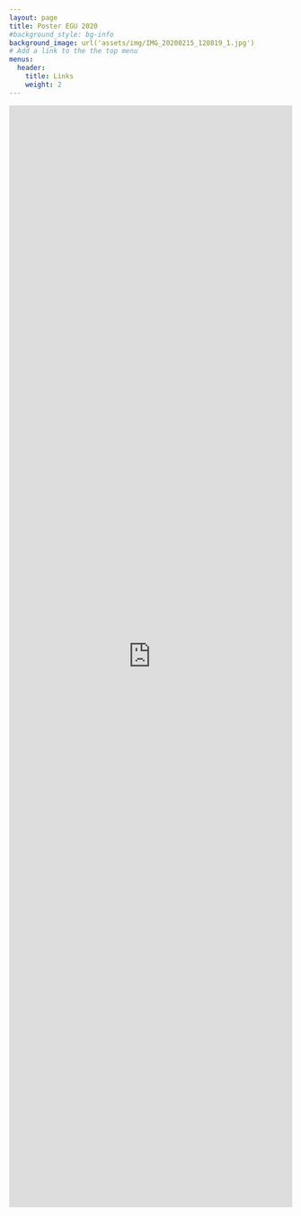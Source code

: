 ```yaml
---
layout: page
title: Poster EGU 2020
#background_style: bg-info
background_image: url('assets/img/IMG_20200215_120819_1.jpg')
# Add a link to the the top menu
menus:
  header:
    title: Links
    weight: 2
---
```


<head>
    <title>Mawün - Explorador de precipitaciones</title>
    <meta charset="UTF-8" />
    <meta http-equiv="X-UA-Compatible" content="IE=edge,chrome=1">
    <meta name="viewport" content="width=device-width, initial-scale=1.0">
    <meta name='robots' content='noindex,follow' />

<script type="text/javascript" src="https://cdnjs.cloudflare.com/ajax/libs/iframe-resizer/3.5.16/iframeResizer.min.js"></script>
<style>
html {
  height: 100%;
}

body, iframe {
  width: 100%;
  height: 140em;
  margin: 0;
}
</style>
</head>
<body>

<iframe src="https://csoto.shinyapps.io/PresentacionEGU_prueba/" style="" frameBorder="0" scrolling="no"></iframe>
</body>

